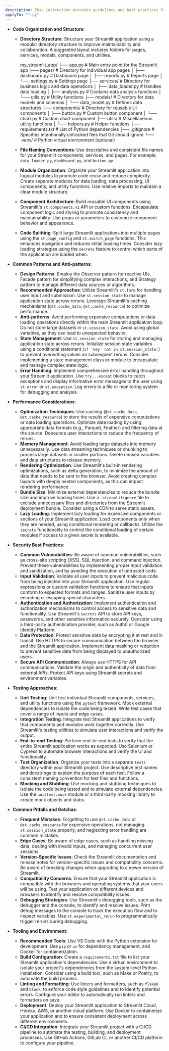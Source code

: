 ```yaml
---
description: This instruction provides guidelines and best practices for developing maintainable, performant, and secure Streamlit applications. It covers code organization, performance optimization, security considerations, testing strategies, and common pitfalls to avoid.
applyTo: "*.py"
---
```

- **Code Organization and Structure**:
  - **Directory Structure**: Structure your Streamlit application using a modular directory structure to improve maintainability and collaboration. A suggested layout includes folders for pages, services, models, components, and utilities.
    
    my_streamlit_app/
    ├── app.py                # Main entry point for the Streamlit app
    ├── pages/              # Directory for individual app pages
    │   ├── dashboard.py    # Dashboard page
    │   ├── reports.py      # Reports page
    │   └── settings.py     # Settings page
    ├── services/           # Directory for business logic and data operations
    │   ├── data_loader.py  # Handles data loading
    │   ├── analysis.py     # Contains data analysis functions
    │   └── utils.py        # Utility functions
    ├── models/             # Directory for data models and schemas
    │   └── data_model.py   # Defines data structures
    ├── components/         # Directory for reusable UI components
    │   ├── button.py       # Custom button component
    │   └── chart.py        # Custom chart component
    ├── utils/              # Miscellaneous utility functions
    │   └── helpers.py      # Helper functions
    ├── requirements.txt      # List of Python dependencies
    ├── .gitignore            # Specifies intentionally untracked files that Git should ignore
    └── .venv/                # Python virtual environment (optional)
    
  - **File Naming Conventions**: Use descriptive and consistent file names for your Streamlit components, services, and pages.  For example, `data_loader.py`, `dashboard.py`, and `button.py`.
  - **Module Organization**: Organize your Streamlit application into logical modules to promote code reuse and reduce complexity.  Create separate modules for data loading, data processing, UI components, and utility functions.  Use relative imports to maintain a clear module structure.
  - **Component Architecture**: Build reusable UI components using Streamlit's `st.components.v1` API or custom functions.  Encapsulate component logic and styling to promote consistency and maintainability.  Use props or parameters to customize component behavior and appearance.
  - **Code Splitting**: Split large Streamlit applications into multiple pages using the `st.page_config` and `st.switch_page` functions. This enhances navigation and reduces initial loading times. Consider lazy loading strategies using the `secrets` feature to control which parts of the application are loaded when. 

- **Common Patterns and Anti-patterns**:
  - **Design Patterns**: Employ the Observer pattern for reactive UIs, Facade pattern for simplifying complex interactions, and Strategy pattern to manage different data sources or algorithms.
  - **Recommended Approaches**: Utilize Streamlit's `st.form` for handling user input and submission. Use `st.session_state` to manage application state across reruns. Leverage Streamlit's caching mechanisms (`@st.cache_data`, `@st.cache_resource`) to optimize performance.
  - **Anti-patterns**: Avoid performing expensive computations or data loading operations directly within the main Streamlit application loop.  Do not store large datasets in `st.session_state`.  Avoid using global variables, as they can lead to unexpected behavior.
  - **State Management**:  Use `st.session_state` for storing and managing application state across reruns.  Initialize session state variables using a conditional statement (`if 'key' not in st.session_state:`) to prevent overwriting values on subsequent reruns. Consider implementing a state management class or module to encapsulate and manage complex state logic.
  - **Error Handling**:  Implement comprehensive error handling throughout your Streamlit application.  Use `try...except` blocks to catch exceptions and display informative error messages to the user using `st.error` or `st.exception`.  Log errors to a file or monitoring system for debugging and analysis.

- **Performance Considerations**:
  - **Optimization Techniques**: Use caching (`@st.cache_data`, `@st.cache_resource`) to store the results of expensive computations or data loading operations. Optimize data loading by using appropriate data formats (e.g., Parquet, Feather) and filtering data at the source. Debounce user interactions to reduce the frequency of reruns.
  - **Memory Management**:  Avoid loading large datasets into memory unnecessarily.  Use data streaming techniques or chunking to process large datasets in smaller portions.  Delete unused variables and data structures to release memory.
  - **Rendering Optimization**:  Use Streamlit's built-in rendering optimizations, such as delta generation, to minimize the amount of data that needs to be sent to the browser.  Avoid creating complex layouts with deeply nested components, as this can impact rendering performance.
  - **Bundle Size**: Minimize external dependencies to reduce the bundle size and improve loading times. Use a `.streamlitignore` file to exclude unnecessary files and directories from the Streamlit deployment bundle.  Consider using a CDN to serve static assets.
  - **Lazy Loading**: Implement lazy loading for expensive components or sections of your Streamlit application.  Load components only when they are needed, using conditional rendering or callbacks. Utilize the `secrets` functionality to control the conditional loading of certain modules if access to a given secret is available. 

- **Security Best Practices**:
  - **Common Vulnerabilities**: Be aware of common vulnerabilities, such as cross-site scripting (XSS), SQL injection, and command injection.  Prevent these vulnerabilities by implementing proper input validation and sanitization, and by avoiding the execution of untrusted code.
  - **Input Validation**: Validate all user inputs to prevent malicious code from being injected into your Streamlit application.  Use regular expressions or custom validation functions to ensure that inputs conform to expected formats and ranges. Sanitize user inputs by encoding or escaping special characters.
  - **Authentication and Authorization**: Implement authentication and authorization mechanisms to control access to sensitive data and functionality.  Use Streamlit's `secrets` API to store API keys, passwords, and other sensitive information securely.  Consider using a third-party authentication provider, such as Auth0 or Google Identity Platform.
  - **Data Protection**: Protect sensitive data by encrypting it at rest and in transit.  Use HTTPS to secure communication between the browser and the Streamlit application.  Implement data masking or redaction to prevent sensitive data from being displayed to unauthorized users.
  - **Secure API Communication**: Always use HTTPS for API communications. Validate the origin and authenticity of data from external APIs. Protect API keys using Streamlit secrets and environment variables.

- **Testing Approaches**:
  - **Unit Testing**: Unit test individual Streamlit components, services, and utility functions using the `pytest` framework.  Mock external dependencies to isolate the code being tested.  Write test cases that cover a range of inputs and edge cases.
  - **Integration Testing**: Integrate test Streamlit applications to verify that components and modules work together correctly.  Use Streamlit's testing utilities to simulate user interactions and verify the output.
  - **End-to-end Testing**: Perform end-to-end tests to verify that the entire Streamlit application works as expected.  Use Selenium or Cypress to automate browser interactions and verify the UI and functionality.
  - **Test Organization**: Organize your tests into a separate `tests` directory within your Streamlit project.  Use descriptive test names and docstrings to explain the purpose of each test.  Follow a consistent naming convention for test files and functions.
  - **Mocking and Stubbing**: Use mocking and stubbing techniques to isolate the code being tested and to simulate external dependencies.  Use the `unittest.mock` module or a third-party mocking library to create mock objects and stubs.

- **Common Pitfalls and Gotchas**:
  - **Frequent Mistakes**: Forgetting to use `@st.cache_data` or `@st.cache_resource` for expensive operations, not managing `st.session_state` properly, and neglecting error handling are common mistakes.
  - **Edge Cases**: Be aware of edge cases, such as handling missing data, dealing with invalid inputs, and managing concurrent user sessions.
  - **Version-Specific Issues**: Check the Streamlit documentation and release notes for version-specific issues and compatibility concerns. Be aware of breaking changes when upgrading to a newer version of Streamlit.
  - **Compatibility Concerns**: Ensure that your Streamlit application is compatible with the browsers and operating systems that your users will be using.  Test your application on different devices and browsers to identify and resolve compatibility issues.
  - **Debugging Strategies**: Use Streamlit's debugging tools, such as the debugger and the console, to identify and resolve issues.  Print debug messages to the console to track the execution flow and to inspect variables. Use `st.experimental_rerun` to programmatically trigger reruns during debugging.

- **Tooling and Environment**:
  - **Recommended Tools**: Use VS Code with the Python extension for development. Use `pip` or `uv` for dependency management, and Docker for containerization.
  - **Build Configuration**: Create a `requirements.txt` file to list your Streamlit application's dependencies.  Use a virtual environment to isolate your project's dependencies from the system-level Python installation.  Consider using a build tool, such as Make or Poetry, to automate the build process.
  - **Linting and Formatting**: Use linters and formatters, such as `flake8` and `black`, to enforce code style guidelines and to identify potential errors. Configure your editor to automatically run linters and formatters on save.
  - **Deployment**: Deploy your Streamlit application to Streamlit Cloud, Heroku, AWS, or another cloud platform.  Use Docker to containerize your application and to ensure consistent deployment across different environments.
  - **CI/CD Integration**: Integrate your Streamlit project with a CI/CD pipeline to automate the testing, building, and deployment processes.  Use GitHub Actions, GitLab CI, or another CI/CD platform to configure your pipeline.